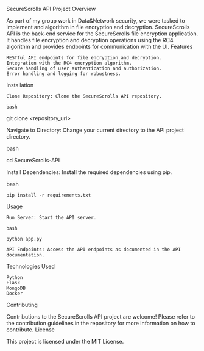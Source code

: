 SecureScrolls API
Project Overview

As part of my group work in Data&Network security, we were tasked to implement and algorithm in file encryption and decryption. SecureScrolls API is the back-end service for the SecureScrolls file encryption application. It handles file encryption and decryption operations using the RC4 algorithm and provides endpoints for communication with the UI.
Features

    RESTful API endpoints for file encryption and decryption.
    Integration with the RC4 encryption algorithm.
    Secure handling of user authentication and authorization.
    Error handling and logging for robustness.

Installation

    Clone Repository: Clone the SecureScrolls API repository.

    bash

git clone <repository_url>

Navigate to Directory: Change your current directory to the API project directory.

bash

cd SecureScrolls-API

Install Dependencies: Install the required dependencies using pip.

bash

    pip install -r requirements.txt

Usage

    Run Server: Start the API server.

    bash

    python app.py

    API Endpoints: Access the API endpoints as documented in the API documentation.

Technologies Used

    Python
    Flask
    MongoDB
    Docker

Contributing

Contributions to the SecureScrolls API project are welcome! Please refer to the contribution guidelines in the repository for more information on how to contribute.
License

This project is licensed under the MIT License.
